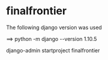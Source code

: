 # finalfrontier
The following django version was used

==> python -m django --version
1.10.5


django-admin startproject finalfrontier
